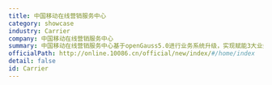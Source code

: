 ```yaml
---
title: 中国移动在线营销服务中心
category: showcase
industry: Carrier
company: 中国移动在线营销服务中心
summary: 中国移动在线营销服务中心基于openGauss5.0进行业务系统升级，实现赋能3大业务场景生产落地：在全链路海量数据存储场景，存储成本节省30%；在智能质检的数据分析场景，复杂SQL查询性能提升1倍；在新电商在线交易场景，数据库接口的响应时间节省50%。
officialPath: http://online.10086.cn/official/new/index/#/home/index
detail: false
id: Carrier
---
```

